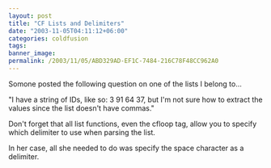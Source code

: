 ```yaml
---
layout: post
title: "CF Lists and Delimiters"
date: "2003-11-05T04:11:12+06:00"
categories: coldfusion 
tags: 
banner_image: 
permalink: /2003/11/05/ABD329AD-EF1C-7484-216C78F48CC962A0
---
```


Somone posted the following question on one of the lists I belong to...

"I have a string of IDs, like so: 3 91 64 37, but I'm not sure how to extract the values since the list doesn't have commas."

Don't forget that all list functions, even the cfloop tag, allow you to specify which delimiter to use when parsing the list.

In her case, all she needed to do was specify the space character as a delimiter.